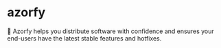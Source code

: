 # azorfy
🚀 Azorfy helps you distribute software with confidence and ensures your end-users have the latest stable features and hotfixes.
